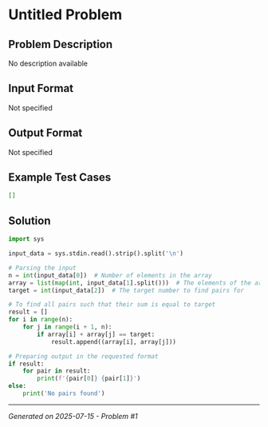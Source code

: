 # Untitled Problem

## Problem Description
No description available

## Input Format
Not specified

## Output Format
Not specified

## Example Test Cases
```json
[]
```

## Solution
```python
import sys

input_data = sys.stdin.read().strip().split('\n')

# Parsing the input
n = int(input_data[0])  # Number of elements in the array
array = list(map(int, input_data[1].split()))  # The elements of the array
target = int(input_data[2])  # The target number to find pairs for

# To find all pairs such that their sum is equal to target
result = []
for i in range(n):
    for j in range(i + 1, n):
        if array[i] + array[j] == target:
            result.append((array[i], array[j]))

# Preparing output in the requested format
if result:
    for pair in result:
        print(f'{pair[0]} {pair[1]}')
else:
    print('No pairs found')
```

---
*Generated on 2025-07-15 - Problem #1*